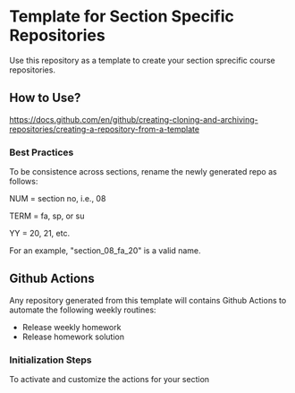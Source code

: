 # Template for Section Specific Repositories
Use this repository as a template to create your section sprecific course repositories. 

## How to Use?
https://docs.github.com/en/github/creating-cloning-and-archiving-repositories/creating-a-repository-from-a-template

### Best Practices
To be consistence across sections, rename the newly generated repo as follows:

NUM = section no, i.e., 08

TERM = fa, sp, or su

YY = 20, 21, etc.

For an example, "section_08_fa_20" is a valid name.

## Github Actions
Any repository generated from this template will contains Github Actions to automate the following weekly routines: 
- Release weekly homework
- Release homework solution

### Initialization Steps
To activate and customize the actions for your section 
